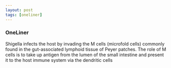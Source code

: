 ```yaml
---
layout: post
tags: [oneliner]
---
```



### OneLiner

Shigella infects the host by invading the M cells (microfold cells) commonly found in the gut-associated lymphoid tissue of Peyer patches. The role of M cells is to take up antigen from the lumen of the small intestine and present it to the host immune system via the dendritic cells
